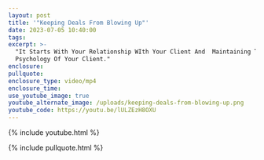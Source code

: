 ```yaml
---
layout: post
title: '"Keeping Deals From Blowing Up"'
date: 2023-07-05 10:40:00
tags:
excerpt: >-
  "It Starts With Your Relationship WIth Your Client And  Maintaining The
  Psychology Of Your Client."
enclosure:
pullquote:
enclosure_type: video/mp4
enclosure_time:
use_youtube_image: true
youtube_alternate_image: /uploads/keeping-deals-from-blowing-up.png
youtube_code: https://youtu.be/lULZEzH8OXU
---
```

{% include youtube.html %}

{% include pullquote.html %}
